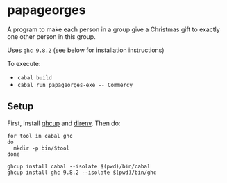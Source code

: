 # papageorges

A program to make each person in a group give a Christmas gift to exactly one other person in this group.

Uses `ghc 9.8.2` (see below for installation instructions)

To execute:

* `cabal build`
* `cabal run papageorges-exe -- Commercy`

## Setup

First, install [ghcup](https://www.haskell.org/ghcup/) and [direnv](https://direnv.net/). Then do:

```shell
for tool in cabal ghc
do
  mkdir -p bin/$tool
done

ghcup install cabal --isolate $(pwd)/bin/cabal
ghcup install ghc 9.8.2 --isolate $(pwd)/bin/ghc
```
